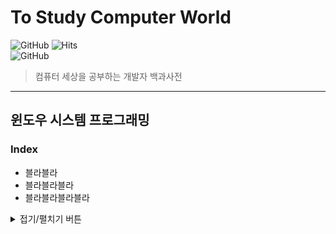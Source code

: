 # To Study Computer World
<a src="https://github.com/kks653/To-Study-Computer-World/blob/main/LICENSE.md">![GitHub](https://img.shields.io/github/license/kks653/To-Study-Computer-World?style=flat-square)</a>
![Hits](https://hits.seeyoufarm.com/api/count/incr/badge.svg?url=https%3A%2F%2Fgithub.com%2Fkks653%2FTo-Study-Computer-World&count_bg=%2379C83D&title_bg=%23555555&icon=&icon_color=%23E7E7E7&title=hits&edge_flat=true)
<br>
![GitHub](https://img.shields.io/github/watchers/kks653/To-Study-Computer-World?style=social)
> 컴퓨터 세상을 공부하는 개발자 백과사전
---
## 윈도우 시스템 프로그래밍
### Index
- 블라블라
- 블라블라블라
- 블라블라블라블라

<details>
<summary>접기/펼치기 버튼</summary>
Hello World
</details>